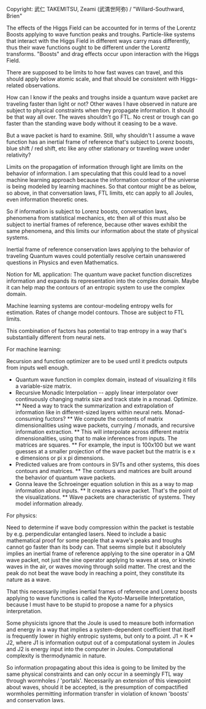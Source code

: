 Copyright: 武仁 TAKEMITSU, Zeami (武満世阿弥) / "Willard-Southward, Brien"

The effects of the Higgs Field can be accounted for in terms of the Lorentz Boosts applying to wave function peaks and troughs.
Particle-like systems that interact with the Higgs Field in different ways carry mass differently, thus their wave functions ought 
to be different under the Lorentz transforms. "Boosts" and drag effects occur upon interaction with the Higgs Field.

There are supposed to be limits to how fast waves can travel, and this should apply below atomic scale, and that should be
consistent with Higgs-related observations.

How can I know if the peaks and troughs inside a quantum wave packet are traveling faster than light or not?
Other waves I have observed in nature are subject to physical constraints when they propagate information. It should be that way all over.
The waves shouldn't go FTL. No crest or trough can go faster than the standing wave body without it ceasing to be a wave.

But a wave packet is hard to examine. Still, why shouldn't I assume a wave function has an inertial frame of reference
that's subject to Lorenz boosts, blue shift / red shift, etc like any other stationary or traveling wave under relativity?

Limits on the propagation of information through light are limits on the behavior of information. I am speculating that this could lead to
a novel machine learning approach because the information contour of the universe is being modeled by learning machines. So that contour
might be as below, so above, in that conversation laws, FTL limits, etc can apply to all Joules, even information theoretic ones.

So if information is subject to Lorenz boosts, conversation laws, phenomena from statistical mechanics, etc then all of this must also
be subject to inertial frames of reference, because other waves exhibit the same phenomena, and this limits our information about the
state of physical systems.

Inertial frame of reference conservation laws applying to the behavior of traveling Quantum waves could potentially resolve certain
unanswered questions in Physics and even Mathematics.

Notion for ML application: The quantum wave packet function discretizes information and expands its representation into the complex domain. 
Maybe it can help map the contours of an entropic system to use the complex domain.

Machine learning systems are contour-modeling entropy wells for estimation. Rates of change model contours. Those are subject to FTL limits.

This combination of factors has potential to trap entropy in a way that's substantially different from neural nets.

For machine learning: 

Recursion and function optimizer are to be used until it predicts outputs from inputs well enough.

* Quantum wave function in complex domain, instead of visualizing it fills a variable-size matrix.
* Recursive Monadic Interpolation -- apply linear interpolator over continuously changing matrix size and track state in a monad. Optimize.
** Need a way to track the summarization and extrapolation of information like in different-sized layers within neural nets. Monad-consuming fuctors?
** We compute the contents of matrix dimensionalities using wave packets, currying / monads, and recursive information extraction.
** This will interpolate across different matrix dimensionalities, using that to make inferences from inputs. The matrices are squares.
** For example, the input is 100x100 but we want guesses at a smaller projection of the wave packet but the matrix is e x e dimensions or pi x pi dimensions.
* Predicted values are from contours in SVTs and other systems, this does contours and matrices.
** The contours and matrices are built around the behavior of quantum wave packets.
* Gonna leave the Schroeinger equation solution in this as a way to map information about inputs. 
** It creates a wave packet. That's the point of the visualizations.
** Wave packets are characteristic of systems. They model information already.

For physics: 

Need to determine if wave body compression within the packet is testable by e.g. perpendicular entangled lasers.
Need to include a basic mathematical proof for some people that a wave's peaks and troughs cannot go faster than its body can.
That seems simple but it absolutely implies an inertial frame of reference applying to the sine operator in a QM wave packet, not just
the sine operator applying to waves at sea, or kinetic waves in the air, or waves moving through solid matter. The crest and the peak
do not beat the wave body in reaching a point, they constitute its nature as a wave.

That this necessarily implies inertial frames of reference and Lorenz boosts applying to wave functions is called the 
Kyoto-Marseille Interpretation, because I must have to be stupid to propose a name for a physics interpretation.

Some physicists ignore that the Joule is used to measure both information and energy in a way that implies a system-dependent coefficient
that itself is frequently lower in highly entropic systems, but only to a point. J1 = K * J2, where J1 is information output out of a
computational system in Joules and J2 is energy input into the computer in Joules. Computational complexity is thermodynamic in nature.

So information propagating about this idea is going to be limited by the same physical constraints and can only occur in a seemingly
FTL way through wormholes / 'portals'. Necessarily an extension of this viewpoint about waves, should it be accepted, is the presumption
of compactified wormholes permitting information transfer in violation of known 'boosts' and conservation laws.

